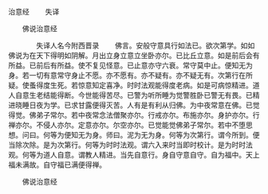   治意经
　　失译




　　佛说治意经

　　　　失译人名今附西晋录
　　佛言。安般守意具行如法已。欲次第学。如如佛说为在天下得明如阴解。月出立身立意立坐卧亦尔。已比丘立意。如是前后会有所益。已前后有所益。使不复见怪意。已止意亦守六衰。常守莫中止。便知无为身。若一切有意常守身止不愿。亦不愿有。亦不疑有。亦不疑无有。次第行在所疑。使蚤得度生死。若惊意知定喜净。时时法观能得度老病。如是可病惊精进。道人自意生老结能得断。今世能得苦尽。已警为听所睡为觉警胜卧已警无有畏。已精进晓睡日夜为学。已求甘露便得灭苦。人有是有利从归佛。为中夜常意在佛。已觉得觉。佛弟子常尔。若中夜常念法僧聚亦尔。行戒亦尔。布施亦尔。身护亦尔。行禅亦尔。不侵人亦尔。定意亦尔。尔空亦尔。已觉能觉佛弟子常尔。若中不堕思想。问曰。何等为便知无为身。师曰。泥为无为身。何等为次第行。谓今所到。便当除次除。是为次第行。何等为时时法观。谓六入来时当即时校计。是为时时法观。何等为道人自意。谓教人精进。当先自意行。身自守意自守。自为福中。天上福未满故。自守福已满便得禅。

　　佛说治意经


